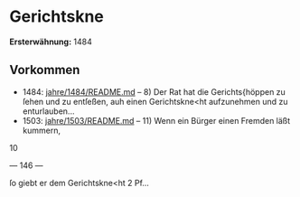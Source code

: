 # Gerichtskne

**Ersterwähnung:** 1484

## Vorkommen
- 1484: [jahre/1484/README.md](../jahre/1484/README.md) – 8) Der Rat hat die Gerichts\{höppen zu ſehen und zu
entſeßen, auh einen Gerichtskne<ht aufzunehmen und zu
enturlauben...
- 1503: [jahre/1503/README.md](../jahre/1503/README.md) – 11) Wenn ein Bürger einen Fremden läßt kummern,

10


— 146 —

ſo giebt er dem Gerichtskne<ht 2 Pf...
